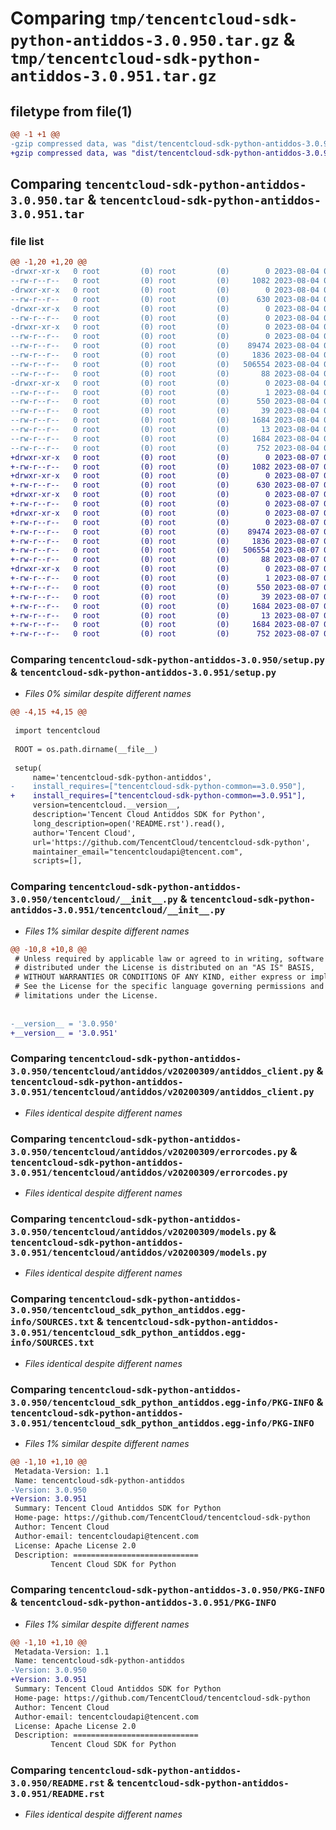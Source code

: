 # Comparing `tmp/tencentcloud-sdk-python-antiddos-3.0.950.tar.gz` & `tmp/tencentcloud-sdk-python-antiddos-3.0.951.tar.gz`

## filetype from file(1)

```diff
@@ -1 +1 @@
-gzip compressed data, was "dist/tencentcloud-sdk-python-antiddos-3.0.950.tar", last modified: Fri Aug  4 00:18:43 2023, max compression
+gzip compressed data, was "dist/tencentcloud-sdk-python-antiddos-3.0.951.tar", last modified: Mon Aug  7 00:18:29 2023, max compression
```

## Comparing `tencentcloud-sdk-python-antiddos-3.0.950.tar` & `tencentcloud-sdk-python-antiddos-3.0.951.tar`

### file list

```diff
@@ -1,20 +1,20 @@
-drwxr-xr-x   0 root         (0) root         (0)        0 2023-08-04 00:18:43.000000 tencentcloud-sdk-python-antiddos-3.0.950/
--rw-r--r--   0 root         (0) root         (0)     1082 2023-08-04 00:18:43.000000 tencentcloud-sdk-python-antiddos-3.0.950/setup.py
-drwxr-xr-x   0 root         (0) root         (0)        0 2023-08-04 00:18:43.000000 tencentcloud-sdk-python-antiddos-3.0.950/tencentcloud/
--rw-r--r--   0 root         (0) root         (0)      630 2023-08-04 00:18:43.000000 tencentcloud-sdk-python-antiddos-3.0.950/tencentcloud/__init__.py
-drwxr-xr-x   0 root         (0) root         (0)        0 2023-08-04 00:18:43.000000 tencentcloud-sdk-python-antiddos-3.0.950/tencentcloud/antiddos/
--rw-r--r--   0 root         (0) root         (0)        0 2023-08-04 00:18:43.000000 tencentcloud-sdk-python-antiddos-3.0.950/tencentcloud/antiddos/__init__.py
-drwxr-xr-x   0 root         (0) root         (0)        0 2023-08-04 00:18:43.000000 tencentcloud-sdk-python-antiddos-3.0.950/tencentcloud/antiddos/v20200309/
--rw-r--r--   0 root         (0) root         (0)        0 2023-08-04 00:18:43.000000 tencentcloud-sdk-python-antiddos-3.0.950/tencentcloud/antiddos/v20200309/__init__.py
--rw-r--r--   0 root         (0) root         (0)    89474 2023-08-04 00:18:43.000000 tencentcloud-sdk-python-antiddos-3.0.950/tencentcloud/antiddos/v20200309/antiddos_client.py
--rw-r--r--   0 root         (0) root         (0)     1836 2023-08-04 00:18:43.000000 tencentcloud-sdk-python-antiddos-3.0.950/tencentcloud/antiddos/v20200309/errorcodes.py
--rw-r--r--   0 root         (0) root         (0)   506554 2023-08-04 00:18:43.000000 tencentcloud-sdk-python-antiddos-3.0.950/tencentcloud/antiddos/v20200309/models.py
--rw-r--r--   0 root         (0) root         (0)       88 2023-08-04 00:18:43.000000 tencentcloud-sdk-python-antiddos-3.0.950/setup.cfg
-drwxr-xr-x   0 root         (0) root         (0)        0 2023-08-04 00:18:43.000000 tencentcloud-sdk-python-antiddos-3.0.950/tencentcloud_sdk_python_antiddos.egg-info/
--rw-r--r--   0 root         (0) root         (0)        1 2023-08-04 00:18:43.000000 tencentcloud-sdk-python-antiddos-3.0.950/tencentcloud_sdk_python_antiddos.egg-info/dependency_links.txt
--rw-r--r--   0 root         (0) root         (0)      550 2023-08-04 00:18:43.000000 tencentcloud-sdk-python-antiddos-3.0.950/tencentcloud_sdk_python_antiddos.egg-info/SOURCES.txt
--rw-r--r--   0 root         (0) root         (0)       39 2023-08-04 00:18:43.000000 tencentcloud-sdk-python-antiddos-3.0.950/tencentcloud_sdk_python_antiddos.egg-info/requires.txt
--rw-r--r--   0 root         (0) root         (0)     1684 2023-08-04 00:18:43.000000 tencentcloud-sdk-python-antiddos-3.0.950/tencentcloud_sdk_python_antiddos.egg-info/PKG-INFO
--rw-r--r--   0 root         (0) root         (0)       13 2023-08-04 00:18:43.000000 tencentcloud-sdk-python-antiddos-3.0.950/tencentcloud_sdk_python_antiddos.egg-info/top_level.txt
--rw-r--r--   0 root         (0) root         (0)     1684 2023-08-04 00:18:43.000000 tencentcloud-sdk-python-antiddos-3.0.950/PKG-INFO
--rw-r--r--   0 root         (0) root         (0)      752 2023-08-04 00:18:43.000000 tencentcloud-sdk-python-antiddos-3.0.950/README.rst
+drwxr-xr-x   0 root         (0) root         (0)        0 2023-08-07 00:18:29.000000 tencentcloud-sdk-python-antiddos-3.0.951/
+-rw-r--r--   0 root         (0) root         (0)     1082 2023-08-07 00:18:29.000000 tencentcloud-sdk-python-antiddos-3.0.951/setup.py
+drwxr-xr-x   0 root         (0) root         (0)        0 2023-08-07 00:18:29.000000 tencentcloud-sdk-python-antiddos-3.0.951/tencentcloud/
+-rw-r--r--   0 root         (0) root         (0)      630 2023-08-07 00:18:29.000000 tencentcloud-sdk-python-antiddos-3.0.951/tencentcloud/__init__.py
+drwxr-xr-x   0 root         (0) root         (0)        0 2023-08-07 00:18:29.000000 tencentcloud-sdk-python-antiddos-3.0.951/tencentcloud/antiddos/
+-rw-r--r--   0 root         (0) root         (0)        0 2023-08-07 00:18:29.000000 tencentcloud-sdk-python-antiddos-3.0.951/tencentcloud/antiddos/__init__.py
+drwxr-xr-x   0 root         (0) root         (0)        0 2023-08-07 00:18:29.000000 tencentcloud-sdk-python-antiddos-3.0.951/tencentcloud/antiddos/v20200309/
+-rw-r--r--   0 root         (0) root         (0)        0 2023-08-07 00:18:29.000000 tencentcloud-sdk-python-antiddos-3.0.951/tencentcloud/antiddos/v20200309/__init__.py
+-rw-r--r--   0 root         (0) root         (0)    89474 2023-08-07 00:18:29.000000 tencentcloud-sdk-python-antiddos-3.0.951/tencentcloud/antiddos/v20200309/antiddos_client.py
+-rw-r--r--   0 root         (0) root         (0)     1836 2023-08-07 00:18:29.000000 tencentcloud-sdk-python-antiddos-3.0.951/tencentcloud/antiddos/v20200309/errorcodes.py
+-rw-r--r--   0 root         (0) root         (0)   506554 2023-08-07 00:18:29.000000 tencentcloud-sdk-python-antiddos-3.0.951/tencentcloud/antiddos/v20200309/models.py
+-rw-r--r--   0 root         (0) root         (0)       88 2023-08-07 00:18:29.000000 tencentcloud-sdk-python-antiddos-3.0.951/setup.cfg
+drwxr-xr-x   0 root         (0) root         (0)        0 2023-08-07 00:18:29.000000 tencentcloud-sdk-python-antiddos-3.0.951/tencentcloud_sdk_python_antiddos.egg-info/
+-rw-r--r--   0 root         (0) root         (0)        1 2023-08-07 00:18:29.000000 tencentcloud-sdk-python-antiddos-3.0.951/tencentcloud_sdk_python_antiddos.egg-info/dependency_links.txt
+-rw-r--r--   0 root         (0) root         (0)      550 2023-08-07 00:18:29.000000 tencentcloud-sdk-python-antiddos-3.0.951/tencentcloud_sdk_python_antiddos.egg-info/SOURCES.txt
+-rw-r--r--   0 root         (0) root         (0)       39 2023-08-07 00:18:29.000000 tencentcloud-sdk-python-antiddos-3.0.951/tencentcloud_sdk_python_antiddos.egg-info/requires.txt
+-rw-r--r--   0 root         (0) root         (0)     1684 2023-08-07 00:18:29.000000 tencentcloud-sdk-python-antiddos-3.0.951/tencentcloud_sdk_python_antiddos.egg-info/PKG-INFO
+-rw-r--r--   0 root         (0) root         (0)       13 2023-08-07 00:18:29.000000 tencentcloud-sdk-python-antiddos-3.0.951/tencentcloud_sdk_python_antiddos.egg-info/top_level.txt
+-rw-r--r--   0 root         (0) root         (0)     1684 2023-08-07 00:18:29.000000 tencentcloud-sdk-python-antiddos-3.0.951/PKG-INFO
+-rw-r--r--   0 root         (0) root         (0)      752 2023-08-07 00:18:29.000000 tencentcloud-sdk-python-antiddos-3.0.951/README.rst
```

### Comparing `tencentcloud-sdk-python-antiddos-3.0.950/setup.py` & `tencentcloud-sdk-python-antiddos-3.0.951/setup.py`

 * *Files 0% similar despite different names*

```diff
@@ -4,15 +4,15 @@
 
 import tencentcloud
 
 ROOT = os.path.dirname(__file__)
 
 setup(
     name='tencentcloud-sdk-python-antiddos',
-    install_requires=["tencentcloud-sdk-python-common==3.0.950"],
+    install_requires=["tencentcloud-sdk-python-common==3.0.951"],
     version=tencentcloud.__version__,
     description='Tencent Cloud Antiddos SDK for Python',
     long_description=open('README.rst').read(),
     author='Tencent Cloud',
     url='https://github.com/TencentCloud/tencentcloud-sdk-python',
     maintainer_email="tencentcloudapi@tencent.com",
     scripts=[],
```

### Comparing `tencentcloud-sdk-python-antiddos-3.0.950/tencentcloud/__init__.py` & `tencentcloud-sdk-python-antiddos-3.0.951/tencentcloud/__init__.py`

 * *Files 1% similar despite different names*

```diff
@@ -10,8 +10,8 @@
 # Unless required by applicable law or agreed to in writing, software
 # distributed under the License is distributed on an "AS IS" BASIS,
 # WITHOUT WARRANTIES OR CONDITIONS OF ANY KIND, either express or implied.
 # See the License for the specific language governing permissions and
 # limitations under the License.
 
 
-__version__ = '3.0.950'
+__version__ = '3.0.951'
```

### Comparing `tencentcloud-sdk-python-antiddos-3.0.950/tencentcloud/antiddos/v20200309/antiddos_client.py` & `tencentcloud-sdk-python-antiddos-3.0.951/tencentcloud/antiddos/v20200309/antiddos_client.py`

 * *Files identical despite different names*

### Comparing `tencentcloud-sdk-python-antiddos-3.0.950/tencentcloud/antiddos/v20200309/errorcodes.py` & `tencentcloud-sdk-python-antiddos-3.0.951/tencentcloud/antiddos/v20200309/errorcodes.py`

 * *Files identical despite different names*

### Comparing `tencentcloud-sdk-python-antiddos-3.0.950/tencentcloud/antiddos/v20200309/models.py` & `tencentcloud-sdk-python-antiddos-3.0.951/tencentcloud/antiddos/v20200309/models.py`

 * *Files identical despite different names*

### Comparing `tencentcloud-sdk-python-antiddos-3.0.950/tencentcloud_sdk_python_antiddos.egg-info/SOURCES.txt` & `tencentcloud-sdk-python-antiddos-3.0.951/tencentcloud_sdk_python_antiddos.egg-info/SOURCES.txt`

 * *Files identical despite different names*

### Comparing `tencentcloud-sdk-python-antiddos-3.0.950/tencentcloud_sdk_python_antiddos.egg-info/PKG-INFO` & `tencentcloud-sdk-python-antiddos-3.0.951/tencentcloud_sdk_python_antiddos.egg-info/PKG-INFO`

 * *Files 1% similar despite different names*

```diff
@@ -1,10 +1,10 @@
 Metadata-Version: 1.1
 Name: tencentcloud-sdk-python-antiddos
-Version: 3.0.950
+Version: 3.0.951
 Summary: Tencent Cloud Antiddos SDK for Python
 Home-page: https://github.com/TencentCloud/tencentcloud-sdk-python
 Author: Tencent Cloud
 Author-email: tencentcloudapi@tencent.com
 License: Apache License 2.0
 Description: ============================
         Tencent Cloud SDK for Python
```

### Comparing `tencentcloud-sdk-python-antiddos-3.0.950/PKG-INFO` & `tencentcloud-sdk-python-antiddos-3.0.951/PKG-INFO`

 * *Files 1% similar despite different names*

```diff
@@ -1,10 +1,10 @@
 Metadata-Version: 1.1
 Name: tencentcloud-sdk-python-antiddos
-Version: 3.0.950
+Version: 3.0.951
 Summary: Tencent Cloud Antiddos SDK for Python
 Home-page: https://github.com/TencentCloud/tencentcloud-sdk-python
 Author: Tencent Cloud
 Author-email: tencentcloudapi@tencent.com
 License: Apache License 2.0
 Description: ============================
         Tencent Cloud SDK for Python
```

### Comparing `tencentcloud-sdk-python-antiddos-3.0.950/README.rst` & `tencentcloud-sdk-python-antiddos-3.0.951/README.rst`

 * *Files identical despite different names*


